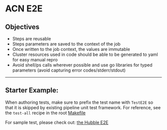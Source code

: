 # ACN E2E

## Objectives
- Steps are reusable
- Steps parameters are saved to the context of the job
- Once written to the job context, the values are immutable
- Cluster resources used in code should be able to be generated to yaml for easy manual repro
- Avoid shell/ps calls wherever possible and use go libraries for typed parameters (avoid capturing error codes/stderr/stdout)

---
## Starter Example:

When authoring tests, make sure to prefix the test name with `TestE2E` so that it is skipped by existing pipeline unit test framework.
For reference, see the `test-all` recipe in the root [Makefile](../../Makefile)


For sample test, please check out:
[the Hubble E2E](./scenarios/hubble/index_test.go)
